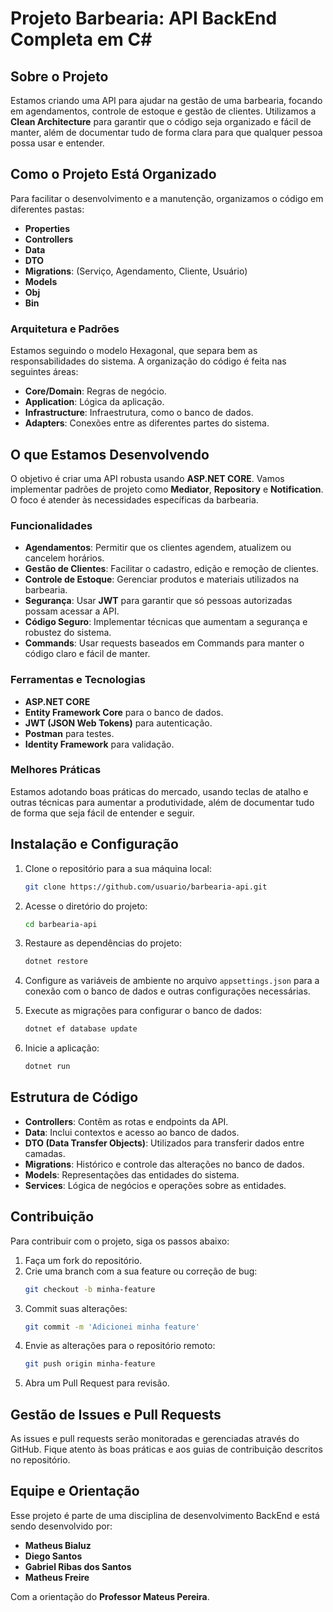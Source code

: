 # Projeto Barbearia: API BackEnd Completa em C#

## Sobre o Projeto
Estamos criando uma API para ajudar na gestão de uma barbearia, focando em agendamentos, controle de estoque e gestão de clientes. Utilizamos a **Clean Architecture** para garantir que o código seja organizado e fácil de manter, além de documentar tudo de forma clara para que qualquer pessoa possa usar e entender.

## Como o Projeto Está Organizado
Para facilitar o desenvolvimento e a manutenção, organizamos o código em diferentes pastas:

- **Properties**
- **Controllers**
- **Data**
- **DTO**
- **Migrations**: (Serviço, Agendamento, Cliente, Usuário)
- **Models**
- **Obj**
- **Bin**

### Arquitetura e Padrões
Estamos seguindo o modelo Hexagonal, que separa bem as responsabilidades do sistema. A organização do código é feita nas seguintes áreas:

- **Core/Domain**: Regras de negócio.
- **Application**: Lógica da aplicação.
- **Infrastructure**: Infraestrutura, como o banco de dados.
- **Adapters**: Conexões entre as diferentes partes do sistema.

## O que Estamos Desenvolvendo
O objetivo é criar uma API robusta usando **ASP.NET CORE**. Vamos implementar padrões de projeto como **Mediator**, **Repository** e **Notification**. O foco é atender às necessidades específicas da barbearia.

### Funcionalidades
- **Agendamentos**: Permitir que os clientes agendem, atualizem ou cancelem horários.
- **Gestão de Clientes**: Facilitar o cadastro, edição e remoção de clientes.
- **Controle de Estoque**: Gerenciar produtos e materiais utilizados na barbearia.
- **Segurança**: Usar **JWT** para garantir que só pessoas autorizadas possam acessar a API.
- **Código Seguro**: Implementar técnicas que aumentam a segurança e robustez do sistema.
- **Commands**: Usar requests baseados em Commands para manter o código claro e fácil de manter.

### Ferramentas e Tecnologias
- **ASP.NET CORE**
- **Entity Framework Core** para o banco de dados.
- **JWT (JSON Web Tokens)** para autenticação.
- **Postman** para testes.
- **Identity Framework** para validação.

### Melhores Práticas
Estamos adotando boas práticas do mercado, usando teclas de atalho e outras técnicas para aumentar a produtividade, além de documentar tudo de forma que seja fácil de entender e seguir.

## Instalação e Configuração
1. Clone o repositório para a sua máquina local:
   ```bash
   git clone https://github.com/usuario/barbearia-api.git
   ```

2. Acesse o diretório do projeto:
   ```bash
   cd barbearia-api
   ```

3. Restaure as dependências do projeto:
   ```bash
   dotnet restore
   ```

4. Configure as variáveis de ambiente no arquivo `appsettings.json` para a conexão com o banco de dados e outras configurações necessárias.

5. Execute as migrações para configurar o banco de dados:
   ```bash
   dotnet ef database update
   ```

6. Inicie a aplicação:
   ```bash
   dotnet run
   ```

## Estrutura de Código
- **Controllers**: Contêm as rotas e endpoints da API.
- **Data**: Inclui contextos e acesso ao banco de dados.
- **DTO (Data Transfer Objects)**: Utilizados para transferir dados entre camadas.
- **Migrations**: Histórico e controle das alterações no banco de dados.
- **Models**: Representações das entidades do sistema.
- **Services**: Lógica de negócios e operações sobre as entidades.

## Contribuição
Para contribuir com o projeto, siga os passos abaixo:

1. Faça um fork do repositório.
2. Crie uma branch com a sua feature ou correção de bug:
   ```bash
   git checkout -b minha-feature
   ```
3. Commit suas alterações:
   ```bash
   git commit -m 'Adicionei minha feature'
   ```
4. Envie as alterações para o repositório remoto:
   ```bash
   git push origin minha-feature
   ```
5. Abra um Pull Request para revisão.

## Gestão de Issues e Pull Requests
As issues e pull requests serão monitoradas e gerenciadas através do GitHub. Fique atento às boas práticas e aos guias de contribuição descritos no repositório.

## Equipe e Orientação
Esse projeto é parte de uma disciplina de desenvolvimento BackEnd e está sendo desenvolvido por:

- **Matheus Bialuz**
- **Diego Santos**
- **Gabriel Ribas dos Santos**
- **Matheus Freire**

Com a orientação do **Professor Mateus Pereira**.
